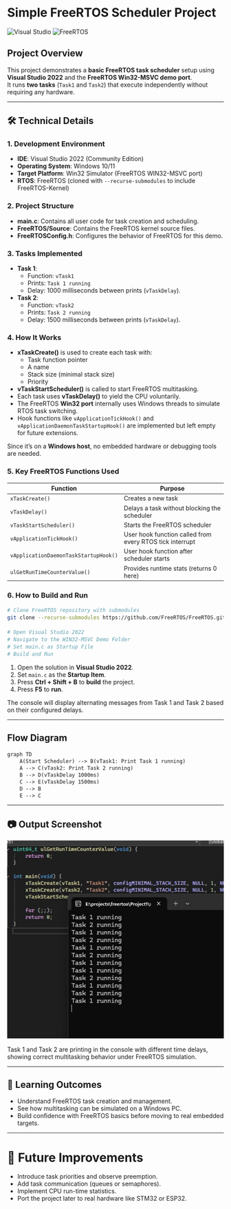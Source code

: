 # Simple FreeRTOS Scheduler Project

![Visual Studio](https://img.shields.io/badge/IDE-Visual%20Studio%202022-blue?logo=visualstudiocode)
![FreeRTOS](https://img.shields.io/badge/RTOS-FreeRTOS-lightgrey)

##  Project Overview
This project demonstrates a **basic FreeRTOS task scheduler** setup using **Visual Studio 2022** and the **FreeRTOS Win32-MSVC demo port**.  
It runs **two tasks** (`Task1` and `Task2`) that execute independently without requiring any hardware.

---

## 🛠 Technical Details

### 1. Development Environment
- **IDE**: Visual Studio 2022 (Community Edition)
- **Operating System**: Windows 10/11
- **Target Platform**: Win32 Simulator (FreeRTOS WIN32-MSVC port)
- **RTOS**: FreeRTOS (cloned with `--recurse-submodules` to include FreeRTOS-Kernel)

### 2. Project Structure
- **main.c**: Contains all user code for task creation and scheduling.
- **FreeRTOS/Source**: Contains the FreeRTOS kernel source files.
- **FreeRTOSConfig.h**: Configures the behavior of FreeRTOS for this demo.

### 3. Tasks Implemented
- **Task 1**:
  - Function: `vTask1`
  - Prints: `Task 1 running`
  - Delay: 1000 milliseconds between prints (`vTaskDelay`).
- **Task 2**:
  - Function: `vTask2`
  - Prints: `Task 2 running`
  - Delay: 1500 milliseconds between prints (`vTaskDelay`).

### 4. How It Works
- **xTaskCreate()** is used to create each task with:
  - Task function pointer
  - A name
  - Stack size (minimal stack size)
  - Priority
- **vTaskStartScheduler()** is called to start FreeRTOS multitasking.
- Each task uses **vTaskDelay()** to yield the CPU voluntarily.
- The FreeRTOS **Win32 port** internally uses Windows threads to simulate RTOS task switching.
- Hook functions like `vApplicationTickHook()` and `vApplicationDaemonTaskStartupHook()` are implemented but left empty for future extensions.

Since it’s on a **Windows host**, no embedded hardware or debugging tools are needed.

### 5. Key FreeRTOS Functions Used
| Function | Purpose |
|----------|---------|
| `xTaskCreate()` | Creates a new task |
| `vTaskDelay()` | Delays a task without blocking the scheduler |
| `vTaskStartScheduler()` | Starts the FreeRTOS scheduler |
| `vApplicationTickHook()` | User hook function called from every RTOS tick interrupt |
| `vApplicationDaemonTaskStartupHook()` | User hook function after scheduler starts |
| `ulGetRunTimeCounterValue()` | Provides runtime stats (returns 0 here) |

### 6. How to Build and Run
```bash
# Clone FreeRTOS repository with submodules
git clone --recurse-submodules https://github.com/FreeRTOS/FreeRTOS.git

# Open Visual Studio 2022
# Navigate to the WIN32-MSVC Demo Folder
# Set main.c as Startup File
# Build and Run
```
1. Open the solution in **Visual Studio 2022**.
2. Set `main.c` as the **Startup Item**.
3. Press **Ctrl + Shift + B** to **build** the project.
4. Press **F5** to **run**.

The console will display alternating messages from Task 1 and Task 2 based on their configured delays.

---

##  Flow Diagram
```mermaid
graph TD
    A(Start Scheduler) --> B(vTask1: Print Task 1 running)
    A --> C(vTask2: Print Task 2 running)
    B --> D(vTaskDelay 1000ms)
    C --> E(vTaskDelay 1500ms)
    D --> B
    E --> C
```

---

## 📷 Output Screenshot

![Output Screenshot](https://github.com/spnirmal/Simple-FreeRTOS-scheduler/blob/main/assets/tasks_scheduler.jpeg)

Task 1 and Task 2 are printing in the console with different time delays, showing correct multitasking behavior under FreeRTOS simulation.

---

## 🌟 Learning Outcomes
- Understand FreeRTOS task creation and management.
- See how multitasking can be simulated on a Windows PC.
- Build confidence with FreeRTOS basics before moving to real embedded targets.

---

# 📂 Future Improvements
- Introduce task priorities and observe preemption.
- Add task communication (queues or semaphores).
- Implement CPU run-time statistics.
- Port the project later to real hardware like STM32 or ESP32.

